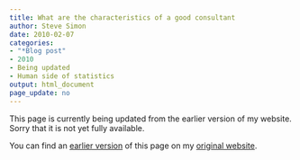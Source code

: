 ```yaml
---
title: What are the characteristics of a good consultant
author: Steve Simon
date: 2010-02-07
categories:
- "*Blog post"
- 2010
- Being updated
- Human side of statistics
output: html_document
page_update: no
---
```


This page is currently being updated from the earlier version of my website. Sorry that it is not yet fully available.

<!---More--->

You can find an [earlier version][sim1] of this page on my [original website][sim2].

[sim1]: http://www.pmean.com/10/GoodConsultant.html
[sim2]: http://www.pmean.com/original_site.html
